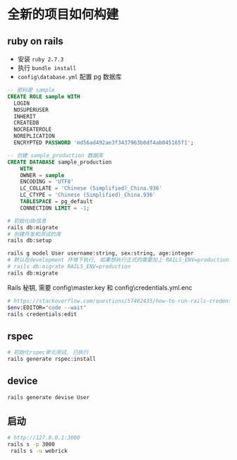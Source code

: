 # 全新的项目如何构建

## ruby on rails

- 安装 `ruby 2.7.3`
- 执行 `bundle install`
- `config\database.yml` 配置 pg 数据库

```sql
-- 密码是 sample
CREATE ROLE sample WITH
  LOGIN
  NOSUPERUSER
  INHERIT
  CREATEDB
  NOCREATEROLE
  NOREPLICATION
  ENCRYPTED PASSWORD 'md56ad492ae3f3437963b8df4ab045165f1';
```

```sql
-- 创建 sample_production 数据库
CREATE DATABASE sample_production
    WITH
    OWNER = sample
    ENCODING = 'UTF8'
    LC_COLLATE = 'Chinese (Simplified)_China.936'
    LC_CTYPE = 'Chinese (Simplified)_China.936'
    TABLESPACE = pg_default
    CONNECTION LIMIT = -1;
```

```sh
# 初始化db信息
rails db:migrate
# 创建开发和测试的库
rails db:setup
```

```sh
rails g model User username:string, sex:string, age:integer
# 默认在development 环境下执行, 如果想执行正式的需要加上 RAILS_ENV=production
# rails db:migrate RAILS_ENV=production
rails db:migrate
```

Rails 秘钥, 需要 config\master.key 和 config\credentials.yml.enc

```sh
# https://stackoverflow.com/questions/57402435/how-to-run-rails-credentialsedit-on-windows-10-without-installing-a-linux-sub
$env:EDITOR="code --wait"
rails credentials:edit
```

## rspec

```sh
# 初始化rspec单元测试, 已执行
rails generate rspec:install
```

## device

```sh
rails generate devise User
```

## 启动

```sh
# http://127.0.0.1:3000
rails s -p 3000
 rails s -u webrick
```